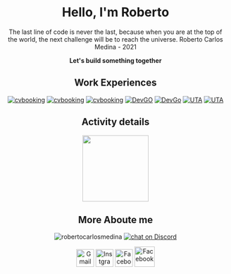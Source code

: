 <div align=center>
<h1>Hello, I'm Roberto</h1>
  
  <p align=center>The last line of code is never the last, because when you are at the top of the world, the next challenge will be to reach the universe.
Roberto Carlos Medina - 2021</p>
  <p><strong>Let's build something together</strong></p>

<h2 align="center">Work Experiences</h2>

[![cvbooking](https://img.shields.io/badge/Computer%20Technician%20/%20Junior%20Software%20Developer-Guesthouse%20Soncent-blueviolet?style=circle-square)]([https://cvbooking.com](https://www.expedia.com/Sao-Vicente-Hotels-GuestHouse-Soncent-Lda.h33288517.Hotel-Information?chkin=2022-11-30&chkout=2022-12-01&x_pwa=1&rfrr=HSR&pwa_ts=1668590652909&referrerUrl=aHR0cHM6Ly93d3cuZXhwZWRpYS5jb20vSG90ZWwtU2VhcmNo&useRewards=false&rm1=a2&regionId=6060459&destination=Mindelo%2C+Sao+Vicente%2C+Cape+Verde&destType=MARKET&selected=33288517&sort=RECOMMENDED&top_dp=45&top_cur=USD&userIntent=&selectedRoomType=219614909&selectedRatePlan=284078543))
[![cvbooking](https://img.shields.io/badge/Junior%20Software%20Engineer-cvbooking-blueviolet?style=circle-square)](https://cvbooking.com)
[![cvbooking](https://img.shields.io/badge/Software%20Engineer-cvbooking-blueviolet?style=circle-square)](https://cvbooking.com)
[![DevGO](https://img.shields.io/badge/Junior%20Software%20Engineer-DevGo-blueviolet?style=circle-square)](https://devgo.org)
[![DevGo](https://img.shields.io/badge/Software%20Engineer-DevGo-blueviolet?style=circle-square)](https://devgo.org)
[![UTA](https://img.shields.io/badge/Teacher's%20Assistant-UTA-blueviolet?style=circle-square)](https://uta.cv)
[![UTA](https://img.shields.io/badge/Teacher%20&%20Software%20Engineer-UTA-blueviolet?style=circle-square)](https://uta.cv)

</div>

<h2 align="center">Activity details</h2>
<p align="center">
 <!---
<img align="" height='150px' src="https://github-readme-stats.vercel.app/api?username=robertocarlosmedina&hide_title=true&show_icons=true&theme=radical" alt="Roberto Carlos" />
-->
<img align="" height='150px' src="https://github-readme-stats.vercel.app/api/top-langs/?username=robertocarlosmedina&hide_title=false&layout=compact&theme=radical&count_private=true&hide=css,html,roff,jupyter%20notebook" />
</p>

<h2  align="center">More Aboute me</h2>
<p align="center"> 
  <img src="https://komarev.com/ghpvc/?username=robertocarlosmedina&label=Github%20Profile%20Views&color=blueviolet&style=flat" alt="robertocarlosmedina" /> 
  <a href="https://discord.gg/A6FNKHwhGv">
    <img src="https://img.shields.io/discord/308323056592486420?logo=discord" alt="chat on Discord">
  </a>
</p>

<p align="center">
     <a href="mailto:robertocarlosmedina.dev@gmail.com"><img alt="Gmail"  title="Gmail" src="https://www.vectorlogo.zone/logos/gmail/gmail-tile.svg"   width="40" height="40" /></a>
     <a href="https://www.instagram.com/robertocarlosmedinacv/"><img title="Instgrame" src="https://www.vectorlogo.zone/logos/instagram/instagram-tile.svg"   width="40" height="40" /></a>
     <a href="https://www.linkedin.com/in/robertocarlosmedina/"><img title="Facebook" src="https://www.vectorlogo.zone/logos/linkedin/linkedin-tile.svg"   width="40" height="40" /></a>
  <a href="https://www.robertocarlosmedina.com"><img title="Facebook" src="https://drive.google.com/uc?export=view&id=1eYhAOg1sBlaLjrtuKw658ojId32udCWm" width="46" height="46" /></a>
</p>
